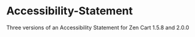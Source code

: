 # Accessibility-Statement
Three versions of an Accessibility Statement for Zen Cart 1.5.8 and 2.0.0
